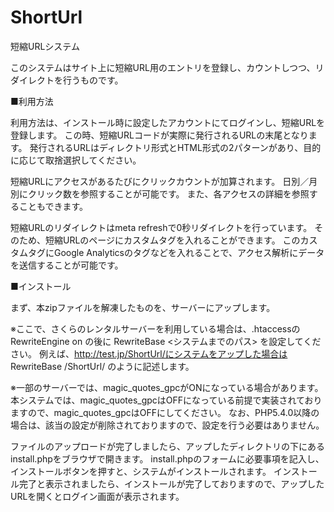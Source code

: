 ShortUrl
========

短縮URLシステム

このシステムはサイト上に短縮URL用のエントリを登録し、カウントしつつ、リダイレクトを行うものです。

■利用方法

利用方法は、インストール時に設定したアカウントにてログインし、短縮URLを登録します。
この時、短縮URLコードが実際に発行されるURLの末尾となります。
発行されるURLはディレクトリ形式とHTML形式の2パターンがあり、目的に応じて取捨選択してください。

短縮URLにアクセスがあるたびにクリックカウントが加算されます。
日別／月別にクリック数を参照することが可能です。
また、各アクセスの詳細を参照することもできます。

短縮URLのリダイレクトはmeta refreshで0秒リダイレクトを行っています。
そのため、短縮URLのページにカスタムタグを入れることができます。
このカスタムタグにGoogle Analyticsのタグなどを入れることで、アクセス解析にデータを送信することが可能です。

■インストール

まず、本zipファイルを解凍したものを、サーバーにアップします。

※ここで、さくらのレンタルサーバーを利用している場合は、.htaccessの
RewriteEngine on
の後に
RewriteBase <システムまでのパス>
を設定してください。
例えば、http://test.jp/ShortUrl/にシステムをアップした場合は
RewriteBase /ShortUrl/
のように記述します。

※一部のサーバーでは、magic_quotes_gpcがONになっている場合があります。
本システムでは、magic_quotes_gpcはOFFになっている前提で実装されておりますので、magic_quotes_gpcはOFFにしてください。
なお、PHP5.4.0以降の場合は、該当の設定が削除されておりますので、設定を行う必要はありません。

ファイルのアップロードが完了しましたら、アップしたディレクトリの下にあるinstall.phpをブラウザで開きます。
install.phpのフォームに必要事項を記入し、インストールボタンを押すと、システムがインストールされます。
インストール完了と表示されましたら、インストールが完了しておりますので、アップしたURLを開くとログイン画面が表示されます。
